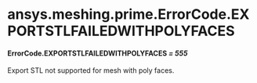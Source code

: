 # ansys.meshing.prime.ErrorCode.EXPORTSTLFAILEDWITHPOLYFACES

#### ErrorCode.EXPORTSTLFAILEDWITHPOLYFACES *= 555*

Export STL not supported for mesh with poly faces.

<!-- !! processed by numpydoc !! -->
